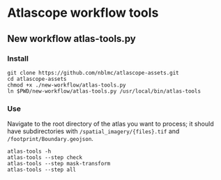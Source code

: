 # Atlascope workflow tools

## New workflow atlas-tools.py

### Install

```
git clone https://github.com/nblmc/atlascope-assets.git
cd atlascope-assets
chmod +x ./new-workflow/atlas-tools.py
ln $PWD/new-workflow/atlas-tools.py /usr/local/bin/atlas-tools
```

### Use

Navigate to the root directory of the atlas you want to process; it should have subdirectories with `/spatial_imagery/{files}.tif` and `/footprint/Boundary.geojson`.

```
atlas-tools -h
atlas-tools --step check
atlas-tools --step mask-transform
atlas-tools --step all
```